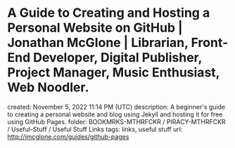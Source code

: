 # A Guide to Creating and Hosting a Personal Website on GitHub | Jonathan McGlone | Librarian, Front-End Developer, Digital Publisher, Project Manager, Music Enthusiast, Web Noodler.

created: November 5, 2022 11:14 PM (UTC)
description: A beginner's guide to creating a personal website and blog using Jekyll and hosting it for free using GitHub Pages.
folder: BOOKMRKS-MTHRFCKR / PIRACY-MTHRFCKR / Useful-Stuff / Useful Stuff Links
tags: links, useful stuff
url: http://jmcglone.com/guides/github-pages